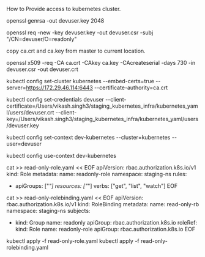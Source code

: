 How to Provide access to kubernetes cluster.

openssl genrsa -out devuser.key 2048

openssl req -new -key devuser.key -out devuser.csr -subj "/CN=devuser/O=readonly"

copy ca.crt and ca.key from master to current location.

openssl x509 -req -CA ca.crt -CAkey ca.key -CAcreateserial -days 730 -in devuser.csr -out devuser.crt

kubectl config set-cluster kubernetes --embed-certs=true --server=https://172.29.46.114:6443 --certificate-authority=ca.crt

kubectl config set-credentials devuser --client-certificate=/Users/vikash.singh3/staging_kubernetes_infra/kubernetes_yaml/users/devuser.crt --client-key=/Users/vikash.singh3/staging_kubernetes_infra/kubernetes_yaml/users/devuser.key

kubectl config set-context dev-kubernetes --cluster=kubernetes --user=devuser

kubectl config  use-context dev-kubernetes


cat >> read-only-role.yaml << EOF
apiVersion: rbac.authorization.k8s.io/v1
kind: Role
metadata:
  name: readonly-role
  namespace: staging-ns
rules:
- apiGroups: ["*"]
  resources: ["*"]
  verbs: ["get", "list", "watch"]
EOF

cat >> read-only-rolebinding.yaml << EOF
apiVersion: rbac.authorization.k8s.io/v1
kind: RoleBinding
metadata:
  name: read-only-rb
  namespace: staging-ns
subjects:
- kind: Group
  name: readonly
  apiGroup: rbac.authorization.k8s.io
roleRef:
  kind: Role
  name: readonly-role
  apiGroup: rbac.authorization.k8s.io
EOF

kubectl apply -f read-only-role.yaml
kubectl apply -f read-only-rolebinding.yaml


